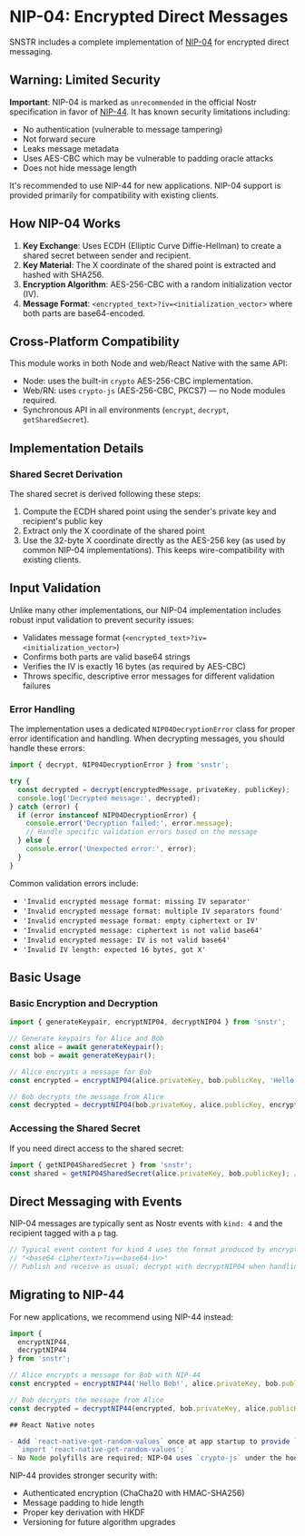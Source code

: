 # NIP-04: Encrypted Direct Messages

SNSTR includes a complete implementation of [NIP-04](https://github.com/nostr-protocol/nips/blob/master/04.md) for encrypted direct messaging.

## Warning: Limited Security

**Important**: NIP-04 is marked as `unrecommended` in the official Nostr specification in favor of [NIP-44](https://github.com/nostr-protocol/nips/blob/master/44.md). It has known security limitations including:

- No authentication (vulnerable to message tampering)
- Not forward secure
- Leaks message metadata
- Uses AES-CBC which may be vulnerable to padding oracle attacks
- Does not hide message length

It's recommended to use NIP-44 for new applications. NIP-04 support is provided primarily for compatibility with existing clients.

## How NIP-04 Works

1. **Key Exchange**: Uses ECDH (Elliptic Curve Diffie-Hellman) to create a shared secret between sender and recipient.
2. **Key Material**: The X coordinate of the shared point is extracted and hashed with SHA256.
3. **Encryption Algorithm**: AES-256-CBC with a random initialization vector (IV).
4. **Message Format**: `<encrypted_text>?iv=<initialization_vector>` where both parts are base64-encoded.

## Cross-Platform Compatibility

This module works in both Node and web/React Native with the same API:
- Node: uses the built-in `crypto` AES-256-CBC implementation.
- Web/RN: uses `crypto-js` (AES-256-CBC, PKCS7) — no Node modules required.
- Synchronous API in all environments (`encrypt`, `decrypt`, `getSharedSecret`).

## Implementation Details

### Shared Secret Derivation

The shared secret is derived following these steps:

1. Compute the ECDH shared point using the sender's private key and recipient's public key
2. Extract only the X coordinate of the shared point
3. Use the 32-byte X coordinate directly as the AES-256 key (as used by common NIP-04 implementations). This keeps wire-compatibility with existing clients.

## Input Validation

Unlike many other implementations, our NIP-04 implementation includes robust input validation to prevent security issues:

- Validates message format (`<encrypted_text>?iv=<initialization_vector>`)
- Confirms both parts are valid base64 strings
- Verifies the IV is exactly 16 bytes (as required by AES-CBC)
- Throws specific, descriptive error messages for different validation failures

### Error Handling

The implementation uses a dedicated `NIP04DecryptionError` class for proper error identification and handling. When decrypting messages, you should handle these errors:

```typescript
import { decrypt, NIP04DecryptionError } from 'snstr';

try {
  const decrypted = decrypt(encryptedMessage, privateKey, publicKey);
  console.log('Decrypted message:', decrypted);
} catch (error) {
  if (error instanceof NIP04DecryptionError) {
    console.error('Decryption failed:', error.message);
    // Handle specific validation errors based on the message
  } else {
    console.error('Unexpected error:', error);
  }
}
```

Common validation errors include:
- `'Invalid encrypted message format: missing IV separator'`
- `'Invalid encrypted message format: multiple IV separators found'`
- `'Invalid encrypted message format: empty ciphertext or IV'`
- `'Invalid encrypted message: ciphertext is not valid base64'`
- `'Invalid encrypted message: IV is not valid base64'`
- `'Invalid IV length: expected 16 bytes, got X'`

## Basic Usage

### Basic Encryption and Decryption

```typescript
import { generateKeypair, encryptNIP04, decryptNIP04 } from 'snstr';

// Generate keypairs for Alice and Bob
const alice = await generateKeypair();
const bob = await generateKeypair();

// Alice encrypts a message for Bob
const encrypted = encryptNIP04(alice.privateKey, bob.publicKey, 'Hello Bob!');

// Bob decrypts the message from Alice
const decrypted = decryptNIP04(bob.privateKey, alice.publicKey, encrypted);
```

### Accessing the Shared Secret

If you need direct access to the shared secret:

```typescript
import { getNIP04SharedSecret } from 'snstr';
const shared = getNIP04SharedSecret(alice.privateKey, bob.publicKey); // Uint8Array(32)
```

## Direct Messaging with Events

NIP-04 messages are typically sent as Nostr events with `kind: 4` and the recipient tagged with a `p` tag.

```typescript
// Typical event content for kind 4 uses the format produced by encryptNIP04:
// "<base64-ciphertext>?iv=<base64-iv>"
// Publish and receive as usual; decrypt with decryptNIP04 when handling events.
```

## Migrating to NIP-44

For new applications, we recommend using NIP-44 instead:

```typescript
import { 
  encryptNIP44, 
  decryptNIP44 
} from 'snstr';

// Alice encrypts a message for Bob with NIP-44
const encrypted = encryptNIP44('Hello Bob!', alice.privateKey, bob.publicKey);

// Bob decrypts the message from Alice
const decrypted = decryptNIP44(encrypted, bob.privateKey, alice.publicKey);

## React Native notes

- Add `react-native-get-random-values` once at app startup to provide `crypto.getRandomValues`:
  `import 'react-native-get-random-values';`
- No Node polyfills are required; NIP‑04 uses `crypto-js` under the hood on RN.
```

NIP-44 provides stronger security with:
- Authenticated encryption (ChaCha20 with HMAC-SHA256)
- Message padding to hide length
- Proper key derivation with HKDF
- Versioning for future algorithm upgrades
